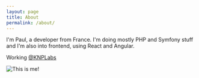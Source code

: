 ```yaml
---
layout: page
title: About
permalink: /about/
---
```


I'm Paul, a developer from France. I'm doing mostly PHP and Symfony stuff and I'm also into frontend, using React and Angular.

Working [@KNPLabs](https://twitter.com/KNPLabs)

![This is me!](https://avatars2.githubusercontent.com/u/3513348?v=4&s=200)


